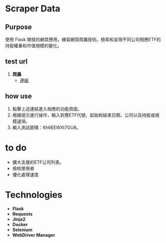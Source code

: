 # Scraper Data

## Purpose

使用 Flask 開發的網頁應用，練習網頁爬蟲技術。檢索和呈現不同公司相應ETF的持股權重和市值規模的變化。

## test url

1. **爬蟲**
   - [連結](https://scraper.haogooday.life/scraper)



## how use

1. 點擊上述連結進入相應的功能頁面。
2. 根據提示進行操作，輸入對應ETF代號、起始和結束日期、公司以及持股或規模選項。
3. 輸入測試密碼：6h6EEWXt7GU8。


# to do
* 擴大支援的ETF公司列表。
* 檢核使用者
* 優化處理速度

# Technologies

* **Flask**
* **Requests**
* **Jinja2**
* **Docker**
* **Selenium**
* **WebDriver Manager**
